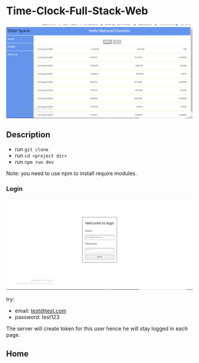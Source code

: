 # Time-Clock-Full-Stack-Web
![](https://github.com/netanel208/Time-Clock-Web/blob/master/images/%E2%80%8F%E2%80%8F1.PNG)

## Description
- run `git clone`
- run `cd <project dir>`
- run `npm run dev`

Note: you need to use npm to install require modules.

### Login
![](https://github.com/netanel208/Time-Clock-Web/blob/master/images/2.PNG)

try: 
- email: test@test.com
- password: test123

The server will create token for this user hence he will stay logged in each page.

## Home
